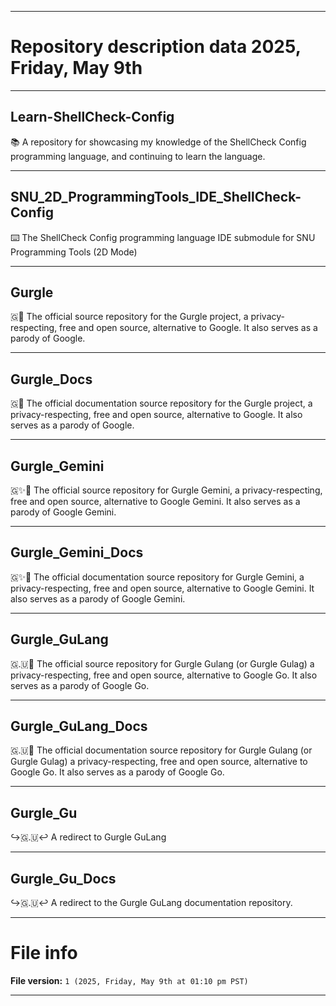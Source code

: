 

***

# Repository description data 2025, Friday, May 9th

---

## Learn-ShellCheck-Config

📚️ A repository for showcasing my knowledge of the ShellCheck Config programming language, and continuing to learn the language. 

---

## SNU_2D_ProgrammingTools_IDE_ShellCheck-Config

⌨️ The ShellCheck Config programming language IDE submodule for SNU Programming Tools (2D Mode)

---

## Gurgle

🇬💾️ The official source repository for the Gurgle project, a privacy-respecting, free and open source, alternative to Google. It also serves as a parody of Google.

---

## Gurgle_Docs

🇬📖️ The official documentation source repository for the Gurgle project, a privacy-respecting, free and open source, alternative to Google. It also serves as a parody of Google.

---

## Gurgle_Gemini

🇬✨️💾️ The official source repository for Gurgle Gemini, a privacy-respecting, free and open source, alternative to Google Gemini. It also serves as a parody of Google Gemini.

---

## Gurgle_Gemini_Docs

🇬✨️📖️ The official documentation source repository for Gurgle Gemini, a privacy-respecting, free and open source, alternative to Google Gemini. It also serves as a parody of Google Gemini.

---

## Gurgle_GuLang

🇬.🇺💾️ The official source repository for Gurgle Gulang (or Gurgle Gulag) a privacy-respecting, free and open source, alternative to Google Go. It also serves as a parody of Google Go.

---

## Gurgle_GuLang_Docs

🇬.🇺📖️ The official documentation source repository for Gurgle Gulang (or Gurgle Gulag) a privacy-respecting, free and open source, alternative to Google Go. It also serves as a parody of Google Go.

---

## Gurgle_Gu

↪️🇬.🇺↩️ A redirect to Gurgle GuLang

---

## Gurgle_Gu_Docs

↪️🇬.🇺↩️ A redirect to the Gurgle GuLang documentation repository.

***

# File info

**File version:** `1 (2025, Friday, May 9th at 01:10 pm PST)`

***

